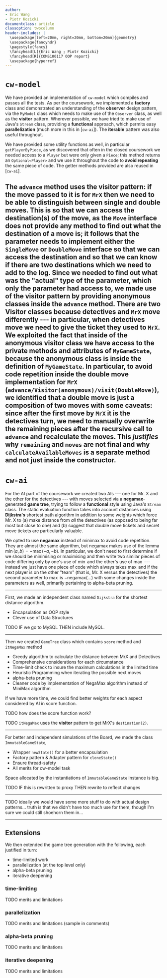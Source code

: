 ```yaml
---
author:
- Eric Wang
- Piotr Kozicki
documentclass: article
classoption: twocolumn
header-includes: |
  \usepackage[left=20mm, right=20mm, bottom=20mm]{geometry}
  \usepackage{fancyhdr}
  \pagestyle{fancy}
  \fancyhead[L]{Eric Wang ; Piotr Kozicki}
  \fancyhead[R]{COMS100117 OOP report}
  \usepackage{hyperref}
---
```


<!---
document compilation: requires [pandoc](https://pandoc.org/)
% pandoc new-report.md -o report.pdf
--->

# `cw-model`

<!---
TODO highlight keywords and signposts (e.g. names of design patterns,
"justifies"... the parts of the report that we should get particular attention)
using italics (_text_) and bold (**text**).
--->

We have provided an implementation of `cw-model` which compiles and passes all
the tests. As per the coursework, we implemented a **factory** class and
demonstrated an understanding of the **observer** design pattern, via the
`MyModel` class which needs to make use of the `Observer` class, as well as the
**visitor** pattern. Wherever possible, we have tried to make use of Java's
`Stream` class, providing a **functional** approach, which permits easy
**parallelization** (much more in this in [`cw-ai`]). The **iterable** pattern
was also useful throughout.

We have provided some utility functions as well, in particular
`getPlayerByPiece`, as we discovered that often in the closed coursework we
needed access to a `Player` but were only given a `Piece`; this method returns
an `Optional<Player>` and we use it throughout the code to **avoid repeating**
the same piece of code. The getter methods provided are also reused in
[`cw-ai`].

The `advance` method uses the **visitor pattern**: if the move passed to it is
for `MrX` then we need to be able to distinguish between single and double
moves. This is so that we can access the destination(s) of the move, as the
`Move` interface does not provide any method to find out what the destination of
a move is; it follows that the parameter needs to implement either the
`SingleMove` or `DoubleMove` interface so that we can access the destination and
so that we can know if there are two destinations which we need to add to the
log. Since we needed to find out what was the "actual" type of the parameter,
which only the parameter had access to, we made use of the visitor pattern by
providing **anonymous classes** inside the `advance` method. There are two
Visitor classes because detectives and `MrX` move differently --- in particular,
when detectives move we need to give the ticket they used to `MrX`. We exploited
the fact that inside of the anonymous visitor class we have access to the
private methods and attributes of `MyGameState`, because the anonymous class is
inside the definition of `MyGameState`. In particular, to avoid code repetition
inside the double move implementation for `MrX`
(`advance/Visitor(anonymous)/visit(DoubleMove)`), we identified that a double
move is just a **composition** of two moves with some caveats: since after the
first move by `MrX` it is the detectives turn, we need to manually overwrite the
remaining pieces after the recursive call to `advance` and recalculate the
moves. This _justifies_ why `remaining` and `moves` are not final and why
`calculateAvailableMoves` is a separate method and not just inside the
constructor.
---

# `cw-ai`

For the AI part of the coursework we created two AIs --- one for Mr. X and the
other for the detectives --- with moves selected via a **negamax**-generated
**game tree**, trying to follow a **functional** style using Java's `Stream`
class. The static evaluation function takes into account distances using
**Dijkstra's** shortest path algorithm in addition to some weights which force
Mr. X to (a) make distance from _all_ the detectives (as opposed to being far
most but close to one) and (b) suggest that double move tickets and secret move
tickets are particularly valuable.

We opted to use **negamax** instead of minimax to avoid code repetition. They
are almost the same algorithm, but negamax makes use of the lemma $\min (a, b)
= - \max (-a, -b)$. In particular, we don't need to first determine if we should
be minimising or maximising and then write two similar pieces of code differing
only by one's use of $\min$ and the other's use of $\max$ --- instead we just
have one piece of code which always takes $\max$ and if the next player is on
the other "team" (that is, Mr. X versus the detectives) the second parameter to
$\max$ is $-\text{negamax}(...)$ with some changes inside the parameters as
well, primarily pertaining to alpha-beta pruning.

<!---
TODO:
Eric:
- scoring - how is it implemented? why? what are the drawbacks?
  (hint: just walk through every step of the scoring function, things like
  moving detectives away from each other, the mapping and logarithm, bonus for
  having secret tickets, etc. limitation: the coefficients are BS).
  
Piotr:
- iterative deepening
- alpha beta

DetectivesAI: prediction for MrXAI location? worth writing about?
--->

---

First, we made an independent class named `Dijkstra` for the shortest distance algorithm.

- Encapsulation as OOP style
- Clever use of Data Structures

TODO IF we go to MySQL THEN include MySQL.

---

Then we created `GameTree` class which contains `score` method and `itNegaMax` method

- Greedy algorithm to calculate the distance between MrX and Detectives
- Comprehensive considerations for each circumstance
- Time-limit check to insure the maximum calculations in the limited time
- Heuristic Programming when iterating the possible next moves 
- alpha-beta pruning
- Cleaner code by implementation of NegaMax algorithm instead of MiniMax algorithm

If we have more time, we could find better weights for each aspect considered by
AI in score function.

TODO how does the score function work?

TODO `itNegaMax` uses the **visitor** pattern to get MrX's `destination(2)`.

---

For better and independent simulations of the Board, we made the class `ImmutableGameState`,

- Wrapper `newState()` for a better encapsulation
- Factory pattern & Adapter pattern for `cloneState()`
- Ensure thread-safety
- All merits for cw-model task

Space allocated by the instantiations of `ImmutableGameState` instance is big.

TODO IF this is rewritten to proxy THEN rewrite to reflect changes

---

TODO ideally we would have some more stuff to do with actual design patterns...
truth is that we didn't have too much use for them, though I'm sure we could
still shoehorn them in...

---

## Extensions

We then extended the game tree generation with the following, each justified in
turn:

- time-limited work
- parallelization (at the top level only)
- alpha-beta pruning
- iterative deepening

### time-limiting

<!--- ERIC --->

TODO merits and limitations

### parallelization

TODO merits and limitations (sample in comments)

<!-- The main advantage of using the `Stream` class (as mentioned also in -->
<!-- [`cw-model`]) is that it makes **parallelization** trivial to accomplish. We use -->
<!-- the method `Stream::parallel` throughout the code, particularly at the top-level -->
<!-- (that is, in the classes `MrXAI` and `DetectivesAI`) so that we can calculate -->
<!-- the scores of moves in parallel and so determine much faster which move is the -->
<!-- best. As well as `Stream::parallel` wrapping the `ForkJoinPool` class, so we do -->
<!-- not have to manage threads manually, we also benefited from the **functional** -->
<!-- style which streams encourage as it meant we did not have to manage any shared -->
<!-- memory which would have introduced overhead in the form of mutual exclusion and -->
<!-- locks. We also opted not to use parallelization _inside_ of the game tree as CPU -->
<!-- usage was already high so using more parallelization would likely have only -->
<!-- introduced more overhead in switching between threads. -->

### alpha-beta pruning

TODO merits and limitations

### iterative deepening

TODO merits and limitations
